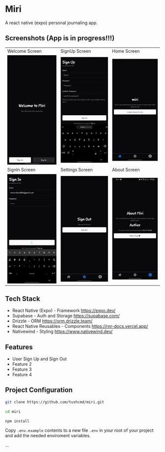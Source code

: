 # Miri

A react native (expo) personal journaling app.

## Screenshots (App is in progress!!!)

<table>
  <tr>
     <td>Welcome Screen</td>
     <td>SignUp Screen</td>
     <td>Home Screen</td>
  </tr>
  <tr>
    <td><img src="/public/Welcome-Screen.jpeg"/></td>
    <td><img src="/public/SignUp-Screen.jpeg"/></td>
    <td><img src="/public/Home-Screen.jpeg"/></td>
  </tr>
  <tr>
     <td>SignIn Screen</td>
     <td>Settings Screen</td>
     <td>About Screen</td>
  </tr>
  <tr>
    <td><img src="/public/SignIn-Screen.jpeg"/></td>
    <td><img src="/public/Settings-Screen.jpeg"/></td>
    <td><img src="/public/About-Screen.jpeg"/></td>
  </tr>
 </table>

## Tech Stack

- React Native (Expo) - Framework <https://expo.dev/>
- Supabase - Auth and Storage <https://supabase.com/>
- Drizzle - ORM <https://orm.drizzle.team/>
- React Native Reusables - Components <https://rnr-docs.vercel.app/>
- Nativewind - Styling <https://www.nativewind.dev/>

## Features

- User Sign Up and Sign Out
- Feature 2
- Feature 3
- Feature 4

## Project Configuration

```bash
git clone https://github.com/tushcmd/miri.git
```

```bash
cd miri
```

```bash
npm install
```

Copy `.env.example` contents to a new file `.env` in your root of your project and add the needed enviroment variables.

...